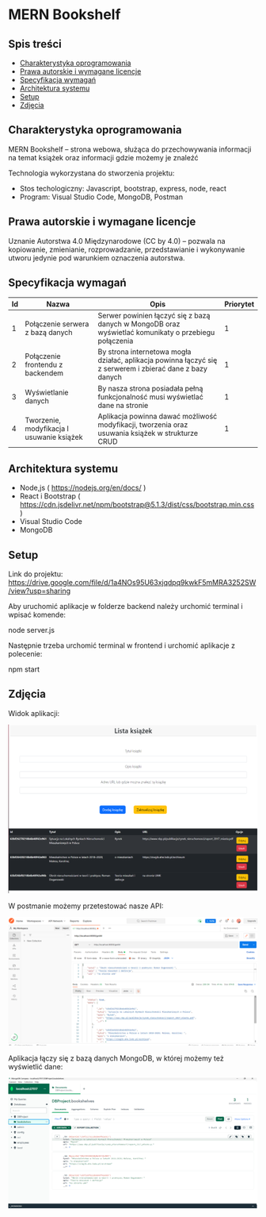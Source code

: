 # MERN Bookshelf

## Spis treści
* [Charakterystyka oprogramowania ](#charakterystyka-oprogramowania)
* [Prawa autorskie i wymagane licencje  ](#prawa-autorskie-i-wymagane-licencje)
* [Specyfikacja wymagań ](#specyfikacja-wymagań)
* [Architektura systemu   ](#architektura-systemu )
* [Setup   ](#setup )
* [Zdjęcia   ](#zdjęcia )

## Charakterystyka oprogramowania
MERN Bookshelf – strona webowa, służąca do przechowywania informacji na temat książek oraz informacji gdzie możemy je znaleźć

Technologia wykorzystana do stworzenia projektu: 
* Stos techologiczny: Javascript, bootstrap, express, node, react
* Program: Visual Studio Code, MongoDB, Postman

## Prawa autorskie i wymagane licencje
Uznanie Autorstwa 4.0 Międzynarodowe (CC by 4.0) – pozwala na kopiowanie, zmienianie, rozprowadzanie, przedstawianie i wykonywanie utworu jedynie pod warunkiem oznaczenia autorstwa.

## Specyfikacja wymagań
| Id | Nazwa | Opis | Priorytet |
| ------------- | ------------- | ------------- | ------------- |
| 1 | Połączenie serwera z bazą danych   | Serwer powinien łączyć się z bazą danych w MongoDB oraz wyświetlać komunikaty o przebiegu połączenia   | 1  |
| 2  | Połączenie frontendu z backendem   | By strona internetowa mogła działać, aplikacja powinna łączyć się z serwerem i zbierać dane z bazy danych | 1  |
| 3  | Wyświetlanie danych  | By nasza strona posiadała pełną funkcjonalność musi wyświetlać dane na stronie        | 1  |
| 4  | Tworzenie, modyfikacja I usuwanie książek | Aplikacja powinna dawać możliwość modyfikacji, tworzenia oraz usuwania książek w strukturze CRUD      | 1  |

## Architektura systemu
* Node,js  ( https://nodejs.org/en/docs/ )
* React i Bootstrap ( https://cdn.jsdelivr.net/npm/bootstrap@5.1.3/dist/css/bootstrap.min.css )
* Visual Studio Code
* MongoDB 


## Setup

Link do projektu:
https://drive.google.com/file/d/1a4NOs95U63xjqdpq9kwkF5mMRA3252SW/view?usp=sharing

Aby uruchomić aplikacje w folderze backend należy urchomić terminal i wpisać komende:

node server.js

Następnie trzeba urchomić terminal w frontend i urchomić aplikacje z polecenie:

npm start


## Zdjęcia

Widok aplikacji:

![wygląd strony](jpg/wyglad.png)

W postmanie możemy przetestować nasze API:

![postman](jpg/postman.png)

Aplikacja łączy się z bazą danych MongoDB, w której możemy też wyświetlić dane:

![mongo](jpg/mongo.png)


